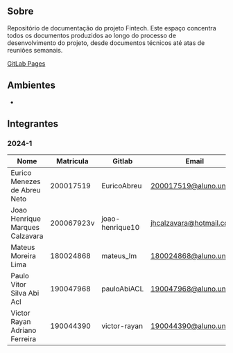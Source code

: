 ## Sobre

Repositório de documentação do projeto Fintech. Este espaço concentra todos os documentos produzidos ao longo do processo de desenvolvimento do projeto, desde documentos técnicos até atas de reuniões semanais.

[GitLab Pages](https://fintech-doc-fga-eps-rmc-fintech-7c468b31f1296a85e3d478ec3c6978a.gitlab.io/)


## Ambientes

- 

## Integrantes

### 2024-1

| Nome | Matricula | Gitlab | Email |
|-----------|-------|--------|------|
| Eurico Menezes de Abreu Neto | 200017519  | EuricoAbreu | 200017519@aluno.unb.br |
| Joao Henrique Marques Calzavara | 200067923v | joao-henrique10 | jhcalzavara@hotmail.com |
| Mateus Moreira Lima | 180024868 | mateus_lm | 180024868@aluno.unb.br |
| Paulo Vitor Silva Abi Acl	 | 190047968 | pauloAbiACL | 190047968@aluno.unb.br |
| Victor Rayan Adriano Ferreira | 190044390 | victor-rayan | 190044390@aluno.unb.br |

